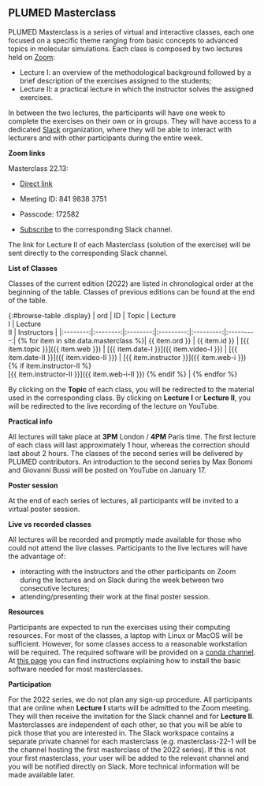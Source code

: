 PLUMED Masterclass
------------------

PLUMED Masterclass is a series of virtual and interactive classes, each one
focused on a specific theme ranging from basic concepts to advanced topics in molecular simulations.
Each class is composed by two lectures held on [Zoom](https://zoom.us/): 
* Lecture I: an overview of the methodological background followed by a brief description of the exercises assigned to the students;
* Lecture II: a practical lecture in which the instructor solves the assigned exercises.

In between the two lectures, the participants will have one week to complete the exercises on their own or in groups.
They will have access to a dedicated [Slack](https://slack.com/) organization, where they will be able to
interact with lecturers and with other participants during the entire week.

__Zoom links__

<!---
Masterclass 22.02: access [here](https://sissa-it.zoom.us/j/88289530412?pwd=QWM0aGhYTG9LNFVuMkhkd0xzM0JCQT09) or with Meeting ID: 882 8953 0412 and Passcode: 953475.

Masterclass 22.03: access [here](https://sissa-it.zoom.us/j/84499805809?pwd=YTI5eitkci92aEdVa2xnQVZUZ0Uxdz09) or with Meeting ID: 844 9980 5809 and Passcode: 276116.

Masterclass 22.05: access [here](https://sissa-it.zoom.us/j/82480381019?pwd=czdUMmJyajhZK0paMDdOT0ZYSzFjQT09) or with Meeting ID: 824 8038 1019 and Passcode: 278453.

Masterclass 22.06: access [here](https://sissa-it.zoom.us/j/86511468581?pwd=QStLM1FOZ2JkVVVtVkdJNVRLY092QT09) or with Meeting ID: 865 1146 8581 and Passcode: 472228

Masterclass 22.07:

- [Direct link](https://sissa-it.zoom.us/j/85747655804?pwd=Ym1VY0lNYk9wVGc2UDdNRHRjY1FLdz09)
- Meeting ID: 857 4765 5804
- Passcode: 599315

Masterclass 22.08:

- [Direct link](https://sissa-it.zoom.us/j/87546304219?pwd=aUFYdUpIMDd2aURLcExhY3M4Szg0dz09)
- Meeting ID: 875 4630 4219
- Passcode: 079364

Masterclass 22.09:

- [Direct link](https://sissa-it.zoom.us/j/88427222446?pwd=5jtk_pnhLQmeFUqxqKaB5Hi2sz083G.1)
- Meeting ID: 884 2722 2446
- Passcode: 817729
- [Subscribe](https://docs.google.com/forms/d/1GMMOtm-dZOn0skmFi6Gnmw_MOLtv3l04fqme7cPv3mg) to the corresponding Slack channel.

Masterclass 22.10:

- [Direct link](https://sissa-it.zoom.us/j/84611974467?pwd=Zo3cTiip3fO5YEAfc2yuBAX5nUofxV.1)
- Meeting ID: 846 1197 4467
- Passcode: 444425
- [Subscribe](https://forms.gle/fPY4QLdQ1JFNFbmTA) to the corresponding Slack channel.

Masterclass 22.11:

- [Direct link](https://sissa-it.zoom.us/j/86539606177?pwd=dtyREw-9Iwnf8Y6qeMceT_3_ZX1TDG.1)
- Meeting ID: 865 3960 6177
- Passcode: 276419

Masterclass 22.11 (correction):

- https://sissa-it.zoom.us/j/89613234368?pwd=QT1AhemlY0qSmadBiMOxC2shW8HAoc.1
- Meeting ID: 896 1323 4368
- Passcode: 821422

- [Subscribe](https://forms.gle/fU43jSj51i6oGStS9) to the corresponding Slack channel.

Masterclass 22.12 (correction):

- [Direct link](https://sissa-it.zoom.us/j/84092206385?pwd=LaJfpzezliIXWgaaRaRgV3zz4rTml3.1)
- Meeting ID: 840 9220 6385
- Passcode: 168576

- [Subscribe](https://forms.gle/LKAuPKaNpmCsr7u3A) to the corresponding Slack channel.

The link for Lecture II of each Masterclass (solution of the exercise) will be sent directly to the corresponding Slack channel.

--->

Masterclass 22.13:

- [Direct link](https://sissa-it.zoom.us/j/84198383751?pwd=M0ovRWdQdjNOTDZCdENHTXFIYkVLdz09)
- Meeting ID: 841 9838 3751
- Passcode: 172582

- [Subscribe](https://forms.gle/yn5Wwtjk6njDQaCj9) to the corresponding Slack channel.

The link for Lecture II of each Masterclass (solution of the exercise) will be sent directly to the corresponding Slack channel.
 
__List of Classes__

Classes of the current edition (2022) are listed in chronological order at the beginning of the table. Classes of previous
editions can be found at the end of the table.

{:#browse-table .display}
| ord | ID | Topic | Lecture <br /> I | Lecture <br /> II | Instructors |
|:--------:|:--------:|:--------:|:---------:|:---------:|:---------:|
{% for item in site.data.masterclass %}| {{ item.ord }} | {{ item.id }} | [{{ item.topic }}]({{ item.web }}) | [{{ item.date-I }}]({{ item.video-I }}) | [{{ item.date-II }}]({{ item.video-II }}) | [{{ item.instructor }}]({{ item.web-i }}) {% if item.instructor-II %} <br /> [{{ item.instructor-II }}]({{ item.web-i-II }}) {% endif %} |
{% endfor %}

By clicking on the **Topic** of each class, you will be redirected to the material used in the corresponding class.
By clicking on **Lecture I** or **Lecture II**, you will be redirected to the live recording of the lecture on YouTube.

__Practical info__

All lectures will take place at **3PM** London / **4PM** Paris time. The first lecture of each class will last approximately 1 hour, whereas the correction should last about 2 hours.
The classes of the second series will be delivered by PLUMED contributors. An introduction to the second series by Max Bonomi and Giovanni Bussi will be posted on YouTube on January 17.

__Poster session__

At the end of each series of lectures, all participants will be invited to a virtual poster session.

__Live vs recorded classes__

All lectures will be recorded and promptly made available for those who could not attend the live classes.
Participants to the live lectures will have the advantage of:
* interacting with the instructors and the other participants on Zoom during the lectures and on Slack during the week between two consecutive lectures;
* attending/presenting their work at the final poster session.

__Resources__

Participants are expected to run the exercises using their computing resources. For most of the classes,
a laptop with Linux or MacOS will be sufficient. However, for some classes access to a reasonable workstation will be required.
The required software will be provided on a [conda channel](https://anaconda.org/plumed).
At [this page](https://github.com/plumed/masterclass-2022) you can find instructions explaining how to install the basic software needed for most masterclasses.

__Participation__

For the 2022 series, we do not plan any sign-up procedure. All participants that are online when **Lecture I** starts will be admitted to the Zoom meeting. They will then receive the invitation for the Slack channel and for **Lecture II**. Masterclasses are independent of each other, so that you will be able to pick those that you are interested in. The Slack workspace contains a separate private channel for each masterclass (e.g. masterclass-22-1 will be the channel hosting the first masterclass of the 2022 series). If this is not your first masterclass, your user will be added to the relevant channel and you will be notified directly on Slack. More technical information will be made available later.


<script>
$(document).ready(function() {
var table = $('#browse-table').DataTable({
  "dom": '<"search"f><"top"il>rt<"bottom"Bp><"clear">',
  language: { search: '', searchPlaceholder: "Search..." },
  buttons: [
        'copy', 'excel', 'pdf'
  ],
  "columnDefs": [
   {
     "targets": [ 0 ],
     "visible": false
   }
  ],
  "order": [[ 0, "asc" ]]
  });
$('#browse-table-searchbar').keyup(function () {
  table.search( this.value ).draw();
  });
});
</script>
